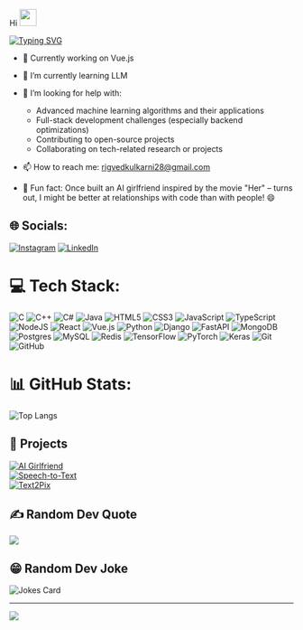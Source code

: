 Hi <img src="https://raw.githubusercontent.com/MartinHeinz/MartinHeinz/master/wave.gif" width="30px">
 
[![Typing SVG](https://readme-typing-svg.herokuapp.com?font=Fira+Code&size=24&pause=1000&color=F75C7E&width=435&lines=Full-Stack+Developer;AI+Explorer;Vue.js+Fanatic;Always+Learning)](https://git.io/typing-svg)

- 🔭 Currently working on Vue.js
- 🌱 I’m currently learning LLM
- 🤔 I’m looking for help with: 
     - Advanced machine learning algorithms and their applications
     - Full-stack development challenges (especially backend optimizations)
     - Contributing to open-source projects
     - Collaborating on tech-related research or projects

- 📫 How to reach me: [rigvedkulkarni28@gmail.com](mailto:rigvedkulkarni28@gmail.com)
- 🧠 Fun fact: Once built an AI girlfriend inspired by the movie "Her" – turns out, I might be better at relationships with code than with people! 😄

## 🌐 Socials:
[![Instagram](https://img.shields.io/badge/Instagram-%23E4405F.svg?logo=Instagram&logoColor=white&style=for-the-badge)](https://instagram.com/rigvedk28)
[![LinkedIn](https://img.shields.io/badge/LinkedIn-%230077B5.svg?logo=linkedin&logoColor=white&style=for-the-badge)](ww.linkedin.com/in/rigved-kulkarni-a479b8193)


# 💻 Tech Stack:
![C](https://img.shields.io/badge/-C-00599C?style=for-the-badge&logo=c&logoColor=white) 
![C++](https://img.shields.io/badge/-C++-00599C?style=for-the-badge&logo=c%2B%2B&logoColor=white) 
![C#](https://img.shields.io/badge/-C%23-239120?style=for-the-badge&logo=csharp&logoColor=white) 
![Java](https://img.shields.io/badge/-Java-ED8B00?style=for-the-badge&logo=openjdk&logoColor=white) 
![HTML5](https://img.shields.io/badge/-HTML5-E34F26?style=for-the-badge&logo=html5&logoColor=white) 
![CSS3](https://img.shields.io/badge/-CSS3-1572B6?style=for-the-badge&logo=css3&logoColor=white) 
![JavaScript](https://img.shields.io/badge/-JavaScript-F7DF1E?style=for-the-badge&logo=javascript&logoColor=black) 
![TypeScript](https://img.shields.io/badge/-TypeScript-007ACC?style=for-the-badge&logo=typescript&logoColor=white) 
![NodeJS](https://img.shields.io/badge/-Node.js-339933?style=for-the-badge&logo=node.js&logoColor=white) 
![React](https://img.shields.io/badge/-React-20232A?style=for-the-badge&logo=react&logoColor=61DAFB) 
![Vue.js](https://img.shields.io/badge/-Vue.js-4FC08D?style=for-the-badge&logo=vuedotjs&logoColor=white) 
![Python](https://img.shields.io/badge/-Python-3670A0?style=for-the-badge&logo=python&logoColor=ffdd54) 
![Django](https://img.shields.io/badge/-Django-092E20?style=for-the-badge&logo=django&logoColor=white) 
![FastAPI](https://img.shields.io/badge/-FastAPI-005571?style=for-the-badge&logo=fastapi) 
![MongoDB](https://img.shields.io/badge/-MongoDB-4EA94B?style=for-the-badge&logo=mongodb&logoColor=white) 
![Postgres](https://img.shields.io/badge/-Postgres-316192?style=for-the-badge&logo=postgresql&logoColor=white) 
![MySQL](https://img.shields.io/badge/-MySQL-4479A1?style=for-the-badge&logo=mysql&logoColor=white) 
![Redis](https://img.shields.io/badge/-Redis-DD0031?style=for-the-badge&logo=redis&logoColor=white) 
![TensorFlow](https://img.shields.io/badge/-TensorFlow-FF6F00?style=for-the-badge&logo=tensorflow&logoColor=white) 
![PyTorch](https://img.shields.io/badge/-PyTorch-EE4C2C?style=for-the-badge&logo=PyTorch&logoColor=white) 
![Keras](https://img.shields.io/badge/-Keras-D00000?style=for-the-badge&logo=Keras&logoColor=white) 
![Git](https://img.shields.io/badge/-Git-F05033?style=for-the-badge&logo=git&logoColor=white) 
![GitHub](https://img.shields.io/badge/-GitHub-181717?style=for-the-badge&logo=github) 

# 📊 GitHub Stats:
![Top Langs](https://github-readme-stats.vercel.app/api/top-langs/?username=Rigved0228&layout=compact&theme=tokyonight)

## 🚀 Projects  
[![AI Girlfriend](https://img.shields.io/badge/-AI%20Girlfriend-red)](https://github.com/Rigved0228/AI-Girlfriend)  
[![Speech-to-Text](https://img.shields.io/badge/Speech--to--Text-green)](https://github.com/Rigved0228/Speech-To-Text)  
[![Text2Pix](https://img.shields.io/badge/Text2Pix-blue)](https://github.com/Rigved0228/Text2Pix)

## ✍️ Random Dev Quote
![](https://quotes-github-readme.vercel.app/api?type=horizontal&theme=gruvbox)

## 😁 Random Dev Joke
![Jokes Card](https://readme-jokes.vercel.app/api)

---
[![](https://visitcount.itsvg.in/api?id=Rigved0228&icon=0&color=0)](https://visitcount.itsvg.in)
